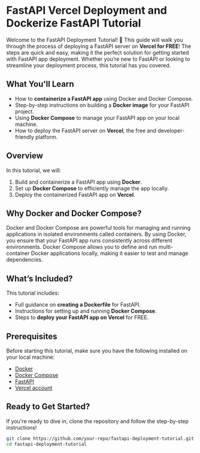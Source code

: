 # FastAPI Vercel Deployment and Dockerize FastAPI Tutorial

Welcome to the FastAPI Deployment Tutorial! 🚀 This guide will walk you through the process of deploying a FastAPI server on **Vercel for FREE**! The steps are quick and easy, making it the perfect solution for getting started with FastAPI app deployment. Whether you’re new to FastAPI or looking to streamline your deployment process, this tutorial has you covered.

## What You'll Learn

- How to **containerize a FastAPI app** using Docker and Docker Compose.
- Step-by-step instructions on building a **Docker image** for your FastAPI project.
- Using **Docker Compose** to manage your FastAPI app on your local machine.
- How to deploy the FastAPI server on **Vercel**, the free and developer-friendly platform.

## Overview

In this tutorial, we will:
1. Build and containerize a FastAPI app using **Docker**.
2. Set up **Docker Compose** to efficiently manage the app locally.
3. Deploy the containerized FastAPI app on **Vercel**.

## Why Docker and Docker Compose?

Docker and Docker Compose are powerful tools for managing and running applications in isolated environments called containers. By using Docker, you ensure that your FastAPI app runs consistently across different environments. Docker Compose allows you to define and run multi-container Docker applications locally, making it easier to test and manage dependencies.

## What’s Included?

This tutorial includes:
- Full guidance on **creating a Dockerfile** for FastAPI.
- Instructions for setting up and running **Docker Compose**.
- Steps to **deploy your FastAPI app on Vercel** for FREE.

## Prerequisites

Before starting this tutorial, make sure you have the following installed on your local machine:
- [Docker](https://www.docker.com/get-started)
- [Docker Compose](https://docs.docker.com/compose/install/)
- [FastAPI](https://fastapi.tiangolo.com/)
- [Vercel account](https://vercel.com/signup)

## Ready to Get Started?

If you're ready to dive in, clone the repository and follow the step-by-step instructions!

```bash
git clone https://github.com/your-repo/fastapi-deployment-tutorial.git
cd fastapi-deployment-tutorial

